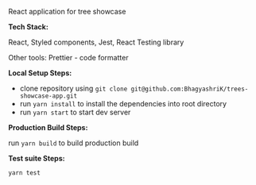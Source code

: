 React application for tree showcase

**Tech Stack:**

React, Styled components, Jest, React Testing library

Other tools:
Prettier - code formatter

**Local Setup Steps:**

- clone repository using `git clone git@github.com:BhagyashriK/trees-showcase-app.git`
- run `yarn install` to install the dependencies into root directory
- run `yarn start` to start dev server

**Production Build Steps:**

run `yarn build` to build production build

**Test suite Steps:**

`yarn test`
